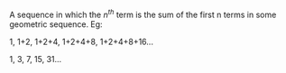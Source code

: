A sequence in which the $n^{th}$ term is the sum of the first n terms in
some geometric sequence. Eg:

1, 1+2, 1+2+4, 1+2+4+8, 1+2+4+8+16...

1, 3, 7, 15, 31...
